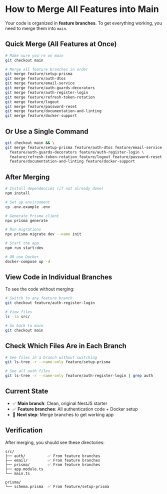 # How to Merge All Features into Main

Your code is organized in **feature branches**. To get everything working, you need to merge them into `main`.

## Quick Merge (All Features at Once)

```bash
# Make sure you're on main
git checkout main

# Merge all feature branches in order
git merge feature/setup-prisma
git merge feature/auth-dtos
git merge feature/email-service
git merge feature/auth-guards-decorators
git merge feature/auth-register-login
git merge feature/refresh-token-rotation
git merge feature/logout
git merge feature/password-reset
git merge feature/documentation-and-linting
git merge feature/docker-support
```

## Or Use a Single Command

```bash
git checkout main && \
git merge feature/setup-prisma feature/auth-dtos feature/email-service \
  feature/auth-guards-decorators feature/auth-register-login \
  feature/refresh-token-rotation feature/logout feature/password-reset \
  feature/documentation-and-linting feature/docker-support
```

## After Merging

```bash
# Install dependencies (if not already done)
npm install

# Set up environment
cp .env.example .env

# Generate Prisma client
npx prisma generate

# Run migrations
npx prisma migrate dev --name init

# Start the app
npm run start:dev

# OR use Docker
docker-compose up -d
```

## View Code in Individual Branches

To see the code without merging:

```bash
# Switch to any feature branch
git checkout feature/auth-register-login

# View files
ls -la src/

# Go back to main
git checkout main
```

## Check Which Files Are in Each Branch

```bash
# See files in a branch without switching
git ls-tree -r --name-only feature/setup-prisma

# See all auth files
git ls-tree -r --name-only feature/auth-register-login | grep auth
```

## Current State

- ✅ **Main branch**: Clean, original NestJS starter
- ✅ **Feature branches**: All authentication code + Docker setup
- 📌 **Next step**: Merge branches to get working app

## Verification

After merging, you should see these directories:

```
src/
├── auth/          ✅ From feature branches
├── email/         ✅ From feature branches
├── prisma/        ✅ From feature branches
├── app.module.ts
└── main.ts

prisma/
└── schema.prisma  ✅ From feature/setup-prisma
```
